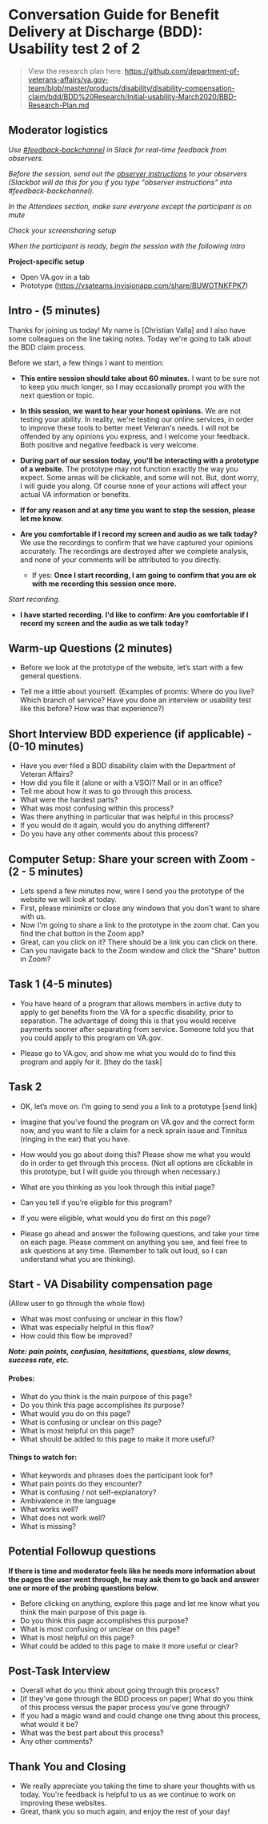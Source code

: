 <h1 id="toc_0">Conversation Guide for Benefit Delivery at Discharge (BDD): Usability test 2 of 2</h1>

>View the research plan here: 
https://github.com/department-of-veterans-affairs/va.gov-team/blob/master/products/disability/disability-compensation-claim/bdd/BDD%20Research/Initial-usability-March2020/BBD-Research-Plan.md

<h2 id="toc_1">Moderator logistics</h2>

<p><em>Use <a href="https://dsva.slack.com/messages/C40B45NJK/details/">#feedback-backchannel</a> in Slack for real-time feedback from observers.</em></p>

<p><em>Before the session, send out the <a href="https://github.com/department-of-veterans-affairs/va.gov-team/blob/master/platform/research/during-research/howto-observer-instructions.md">observer instructions</a> to your observers (Slackbot will do this for you if you type &quot;observer instructions&quot; into #feedback-backchannel).</em></p>

<p><em>In the Attendees section, make sure everyone except the participant is on mute</em></p>

<p><em>Check your screensharing setup</em></p>

<p><em>When the participant is ready, begin the session with the following intro</em></p>

<b>Project-specific setup</b>
- Open VA.gov in a tab
- Prototype (https://vsateams.invisionapp.com/share/BUWOTNKFPK7)

<h2 id="toc_5">Intro - (5 minutes)</h2>

<p>Thanks for joining us today! My name is [Christian Valla] and I also have some colleagues on the line taking notes. Today we&#39;re going to talk about the BDD claim process. </p>

<p>Before we start, a few things I want to mention:</p>

<ul>
<li><p><strong>This entire session should take about 60 minutes.</strong> I want to be sure not to keep you much longer, so I may occasionally prompt you with the next question or topic.</p></li>
<li><p><strong>In this session, we want to hear your honest opinions.</strong> We are not testing your ability. In reality, we&#39;re testing our online services, in order to improve these tools to better meet Veteran&#39;s needs. I will not be offended by any opinions you express, and I welcome your feedback. Both positive and negative feedback is very welcome. </p></li>
<li><p><strong>During part of our session today, you&#39;ll be interacting with a prototype of a website.</strong> The prototype may not function exactly the way you expect. Some areas will be clickable, and some will not. But, dont worry, I will guide you along. 
Of course none of your actions will affect your actual VA information or benefits.</p></li>
<li><p><strong>If for any reason and at any time you want to stop the session, please let me know.</strong> </p></li>
<li><p><strong>Are you comfortable if I record my screen and audio as we talk today?</strong> We use the recordings to confirm that we have captured your opinions accurately. The recordings are destroyed after we complete analysis, and none of your comments will be attributed to you directly. </p>

<ul>
<li>If yes: <strong>Once I start recording, I am going to confirm that you are ok with me recording this session once more.</strong> </li>
</ul></li>
</ul>

<p><em>Start recording.</em></p>

<ul>
<li><strong>I have started recording. I&#39;d like to confirm: Are you comfortable if I record my screen and the audio as we talk today?</strong></li>
</ul>

<h2 id="toc_3">Warm-up Questions (2 minutes)</h2>

<ul>
<li><p>Before we look at the prototype of the website, let’s start with a few general questions.</p></li>
<li><p>Tell me a little about yourself. (Examples of promts: Where do you live? Which branch of service? Have you done an interview or usability test like this before? How was that experience?)</p></li>
</ul>

<h2 id="toc_5">Short Interview BDD experience (if applicable) - (0-10 minutes)</h2>

<ul>
<li>Have you ever filed a BDD disability claim with the Department of Veteran Affairs?</li>
<li>How did you file it (alone or with a VSO)? Mail or in an office?</li>
<li>Tell me about how it was to go through this process.<br></li>
<li>What were the hardest parts?</li>
<li>What was most confusing within this process? </li>
<li>Was there anything in particular that was helpful in this process?</li>
<li>If you would do it again, would you do anything different?</li>
<li>Do you have any other comments about this process? </li>
</ul>

<h2 id="toc_4">Computer Setup: Share your screen with Zoom - (2 - 5 minutes)</h2>

<ul>
<li>Lets spend a few minutes now, were I send you the prototype of the website we will look at today. </li>
<li>First, please minimize or close any windows that you don&#39;t want to share with us.</li>
<li>Now I&#39;m going to share a link to the prototype in the zoom chat. Can you find the chat button in the Zoom app? </li>
<li>Great, can you click on it? There should be a link you can click on there. </li>
<li>Can you navigate back to the Zoom window and click the &quot;Share&quot; button in Zoom? </li>
</ul>

<h2 id="toc_6">Task 1 (4-5 minutes)</h2>

<ul>
<li><p>You have heard of a program that allows members in active duty to apply to get benefits from the VA for a specific disability, prior to separation. The advantage of doing this is that you would receive payments sooner after separating from service. Someone told you that you could apply to this program on VA.gov.</p></li>
<li><p>Please go to VA.gov, and show me what you would do to find this program and apply for it.
[they do the task]</p></li>
</ul>

<h2 id="toc_7">Task 2</h2>

<ul>
<li><p>OK, let’s move on. I’m going to send you a link to a prototype [send link]</p></li>
<li><p>Imagine that you’ve found the program on VA.gov and the correct form now, and you want to file a claim for a neck sprain issue and Tinnitus (ringing in the ear) that you have. </p></li>
<li><p>How would you go about doing this? Please show me what you would do in order to get through this process. 
(Not all options are clickable in this prototype, but I will guide you through when necessary.)</p></li>
<li><p>What are you thinking as you look through this initial page? </p></li>
<li><p>Can you tell if you’re eligible for this program? </p></li>
<li><p>If you were eligible, what would you do first on this page? </p></li>
<li><p>Please go ahead and answer the following questions, and take your time on each page. Please comment on anything you see, and feel free to ask questions at any time. (Remember to talk out loud, so I can understand what you are thinking). </p></li>
</ul>

<h2 id="toc_8">Start - VA Disability compensation page</h2>

<p>(Allow user to go through the whole flow)</p>

<ul>
<li>What was most confusing or unclear in this flow?</li>
<li>What was especially helpful in this flow? </li>
<li>How could this flow be improved? </li>
</ul>

<p><strong><em>Note: pain points, confusion, hesitations, questions, slow downs, success rate, etc.</em></strong>  </p>

<h4 id="toc_9">Probes:</h4>

<ul>
<li>What do you think is the main purpose of this page? </li>
<li>Do you think this page accomplishes its purpose?</li>
<li>What would you do on this page?</li>
<li>What is confusing or unclear on this page?</li>
<li>What is most helpful on this page?</li>
<li>What should be added to this page to make it more useful?</li>
</ul>

<h4 id="toc_10">Things to watch for:</h4>

<ul>
<li>What keywords and phrases does the participant look for?</li>
<li>What pain points do they encounter?</li>
<li>What is confusing / not self-explanatory?</li>
<li>Ambivalence in the language </li>
<li>What works well?</li>
<li>What does not work well?</li>
<li>What is missing?</li>
</ul>


<h2 id="toc_11">Potential Followup questions</h2>

<b>If there is time and moderator feels like he needs more information about the pages the user went through, he may ask them to go back and answer one or more of the probing questions below.</b>

<ul>
<li>Before clicking on anything, explore this page and let me know what you think the main purpose of this page is.</li>
<li>Do you think this page accomplishes this purpose? </li>
<li>What is most confusing or unclear on this page?</li>
<li>What is most helpful on this page? </li>
<li>What could be added to this page to make it more useful or clear? </li>
</ul>

<h2 id="toc_20">Post-Task Interview</h2>

<ul>
<li>Overall what do you think about going through this process?</li>
<li>[if they've gone through the BDD process on paper] What do you think of this process versus the paper process you've gone through?</li>
<li>If you had a magic wand and could change one thing about this process, what would it be?</li>
<li>What was the best part about this process?</li>
<li>Any other comments?</li>
</ul>


<h2 id="toc_21">Thank You and Closing</h2>

<ul>
<li>We really appreciate you taking the time to share your thoughts with us today. You&#39;re feedback is helpful to us as we continue to work on improving these websites.</li>
<li>Great, thank you so much again, and enjoy the rest of your day!</li>
</ul>

